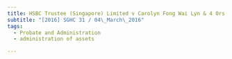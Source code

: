 ```yaml
---
title: HSBC Trustee (Singapore) Limited v Carolyn Fong Wai Lyn & 4 Ors 
subtitle: "[2016] SGHC 31 / 04\_March\_2016"
tags:
  - Probate and Administration
  - administration of assets

---
```


